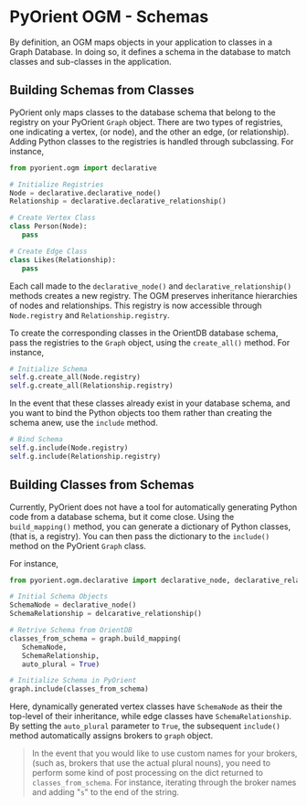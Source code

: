 
# PyOrient OGM - Schemas

By definition, an OGM maps objects in your application to classes in a Graph Database.  In doing so, it defines a schema in the database to match classes and sub-classes in the application.

## Building Schemas from Classes

PyOrient only maps classes to the database schema that belong to the registry on your PyOrient `Graph` object.  There are two types of registries, one indicating a vertex, (or node), and the other an edge, (or relationship).  Adding Python classes to the registries is handled through subclassing.  For instance, 

```py
from pyorient.ogm import declarative

# Initialize Registries
Node = declarative.declarative_node()
Relationship = declarative.declarative_relationship()

# Create Vertex Class
class Person(Node):
   pass

# Create Edge Class
class Likes(Relationship):
   pass
```

Each call made to the `declarative_node()` and `declarative_relationship()` methods creates a new registry.  The OGM preserves inheritance hierarchies of nodes and relationships.  This registry is now accessible through `Node.registry` and `Relationship.registry`.

To create the corresponding classes in the OrientDB database schema, pass the registries to the `Graph` object, using the `create_all()` method.  For instance,

```py
# Initialize Schema
self.g.create_all(Node.registry)
self.g.create_all(Relationship.registry)
```

In the event that these classes already exist in your database schema, and you want to bind the Python objects too them rather than creating the schema anew, use the `include` method.

```py
# Bind Schema
self.g.include(Node.registry)
self.g.include(Relationship.registry)
```

## Building Classes from Schemas

Currently, PyOrient does not have a tool for automatically generating Python code from a database schema, but it come close.  Using the `build_mapping()` method, you can generate a dictionary of Python classes, (that is, a registry).  You can then pass the dictionary to the `include()` method on the PyOrient `Graph` class.

For instance,

```py
from pyorient.ogm.declarative import declarative_node, declarative_relationship

# Initial Schema Objects
SchemaNode = declarative_node()
SchemaRelationship = delcarative_relationship()

# Retrive Schema from OrientDB
classes_from_schema = graph.build_mapping(
   SchemaNode,
   SchemaRelationship,
   auto_plural = True)

# Initialize Schema in PyOrient
graph.include(classes_from_schema)

```

Here, dynamically generated vertex classes have `SchemaNode` as their the top-level of their inheritance, while edge classes have `SchemaRelationship`.  By setting the `auto_plural` parameter to `True`, the subsequent `include()` method automatically assigns brokers to `graph` object.

>In the event that you would like to use custom names for your brokers, (such as, brokers that use the actual plural nouns), you need to perform some kind of post processing on the dict returned to `classes_from_schema`.  For instance, iterating through the broker names and adding "`s`" to the end of the string.




